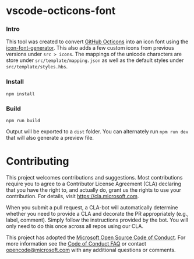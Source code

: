 # vscode-octicons-font

### Intro
This tool was created to convert [GitHub Octicons](https://github.com/primer/octicons/tree/master/lib/octicons_node) into  an icon font using the [icon-font-generator](https://github.com/Workshape/icon-font-generator). This also adds a few custom icons from previous versions under `src > icons`. The mappings of the unicode characters are store under `src/template/mapping.json` as well as the default styles under `src/template/styles.hbs`.

### Install

```
npm install
```

### Build

```
npm run build
```

Output will be exported to a `dist` folder. You can alternately run `npm run dev` that will also generate a preview file.

# Contributing

This project welcomes contributions and suggestions.  Most contributions require you to agree to a
Contributor License Agreement (CLA) declaring that you have the right to, and actually do, grant us
the rights to use your contribution. For details, visit https://cla.microsoft.com.

When you submit a pull request, a CLA-bot will automatically determine whether you need to provide
a CLA and decorate the PR appropriately (e.g., label, comment). Simply follow the instructions
provided by the bot. You will only need to do this once across all repos using our CLA.

This project has adopted the [Microsoft Open Source Code of Conduct](https://opensource.microsoft.com/codeofconduct/).
For more information see the [Code of Conduct FAQ](https://opensource.microsoft.com/codeofconduct/faq/) or
contact [opencode@microsoft.com](mailto:opencode@microsoft.com) with any additional questions or comments.
